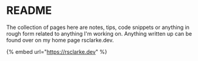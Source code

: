 # README

The collection of pages here are notes, tips, code snippets or anything in rough form related to anything I'm working on.  Anything written up can be found over on my home page rsclarke.dev.

{% embed url="https://rsclarke.dev" %}



